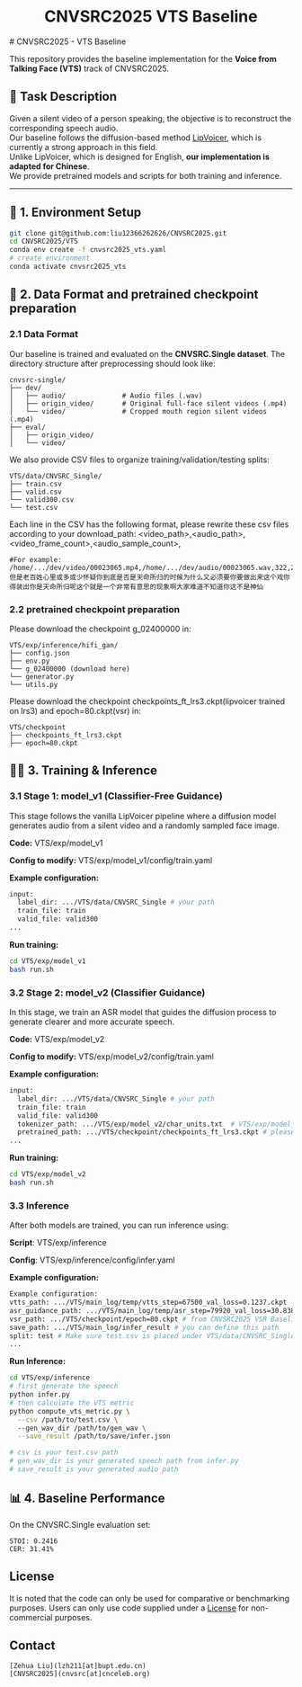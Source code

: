<h1 align="center"> CNVSRC2025 VTS Baseline</h1>
# CNVSRC2025 - VTS Baseline

This repository provides the baseline implementation for the **Voice from Talking Face (VTS)** track of CNVSRC2025.

## 🧠 Task Description

Given a silent video of a person speaking, the objective is to reconstruct the corresponding speech audio.  
Our baseline follows the diffusion-based method [LipVoicer](https://github.com/yochaiye/LipVoicer), which is currently a strong approach in this field.  
Unlike LipVoicer, which is designed for English, **our implementation is adapted for Chinese**.  
We provide pretrained models and scripts for both training and inference.

---

## 🔧 1. Environment Setup

```bash
git clone git@github.com:liu12366262626/CNVSRC2025.git
cd CNVSRC2025/VTS
conda env create -f cnvsrc2025_vts.yaml
# create environment
conda activate cnvsrc2025_vts
```

## 📁 2. Data Format and pretrained checkpoint preparation

### 2.1 Data Format

Our baseline is trained and evaluated on the **CNVSRC.Single dataset**. The directory structure after preprocessing should look like:
```
cnvsrc-single/
├── dev/
│   ├── audio/              # Audio files (.wav)
│   ├── origin_video/       # Original full-face silent videos (.mp4)
│   └── video/              # Cropped mouth region silent videos (.mp4)
├── eval/
│   ├── origin_video/
│   └── video/
```

We also provide CSV files to organize training/validation/testing splits:
```
VTS/data/CNVSRC_Single/
├── train.csv
├── valid.csv
└── valid300.csv
└── test.csv
```

Each line in the CSV has the following format, please rewrite these csv files according to your download_path:
<video_path>,<audio_path>,<video_frame_count>,<audio_sample_count>,<transcription>
```
#For example:
/home/.../dev/video/00023065.mp4,/home/.../dev/audio/00023065.wav,322,206080,但是老百姓心里或多或少怀疑你到底是否是天命所归的时候为什么又必须要你要做出来这个戏你得装出你是天命所归呢这个就是一个非常有意思的现象啊大家难道不知道你这不是神仙
```

### 2.2 pretrained checkpoint preparation
Please download the checkpoint g_02400000 in:
```
VTS/exp/inference/hifi_gan/
├── config.json
├── env.py
└── g_02400000 (download here)
└── generator.py
└── utils.py
```
Please download the checkpoint checkpoints_ft_lrs3.ckpt(lipvoicer trained on lrs3) and epoch=80.ckpt(vsr) in:
```
VTS/checkpoint
├── checkpoints_ft_lrs3.ckpt
├── epoch=80.ckpt
```


## 🏋️‍♀️ 3. Training & Inference
### 3.1 Stage 1: model_v1 (Classifier-Free Guidance)
This stage follows the vanilla LipVoicer pipeline where a diffusion model generates audio from a silent video and a randomly sampled face image.

**Code:** VTS/exp/model_v1

**Config to modify:** VTS/exp/model_v1/config/train.yaml

**Example configuration:**
```bash
input:
  label_dir: .../VTS/data/CNVSRC_Single # your path
  train_file: train
  valid_file: valid300
...
```

**Run training:**
```bash
cd VTS/exp/model_v1
bash run.sh
```


### 3.2 Stage 2: model_v2 (Classifier Guidance)
In this stage, we train an ASR model that guides the diffusion process to generate clearer and more accurate speech.

**Code:** VTS/exp/model_v2

**Config to modify:** VTS/exp/model_v2/config/train.yaml

**Example configuration:**
```bash
input:
  label_dir: .../VTS/data/CNVSRC_Single # your path
  train_file: train
  valid_file: valid300
  tokenizer_path: .../VTS/exp/model_v2/char_units.txt  # VTS/exp/model_v2/char_units.txt
  pretrained_path: .../VTS/checkpoint/checkpoints_ft_lrs3.ckpt # please download this
...
```

**Run training:**
```bash
cd VTS/exp/model_v2
bash run.sh
```

### 3.3 Inference
After both models are trained, you can run inference using:

**Script**: VTS/exp/inference

**Config**: VTS/exp/inference/config/infer.yaml

**Example configuration:**
```bash
Example configuration:
vtts_path: .../VTS/main_log/temp/vtts_step=67500_val_loss=0.1237.ckpt  # trained model_v1
asr_guidance_path: .../VTS/main_log/temp/asr_step=79920_val_loss=30.8385.ckpt # trained model_v2
vsr_path: .../VTS/checkpoint/epoch=80.ckpt # from CNVSRC2025 VSR Baseline
save_path: .../VTS/main_log/infer_result # you can define this path
split: test # Make sure test.csv is placed under VTS/data/CNVSRC_Single
...
```
**Run Inference:**
```bash
cd VTS/exp/inference
# first generate the speech
python infer.py
# then calculate the VTS metric 
python compute_vts_metric.py \
  --csv /path/to/test.csv \ 
  --gen_wav_dir /path/to/gen_wav \
  --save_result /path/to/save/infer.json 

# csv is your test.csv path
# gen_wav_dir is your generated speech path from infer.py
# save_result is your generated audio path

```

## 📊 4. Baseline Performance
On the CNVSRC.Single evaluation set:
```
STOI: 0.2416
CER: 31.41%
```




## License

It is noted that the code can only be used for comparative or benchmarking purposes. Users can only use code supplied under a [License](./LICENSE) for non-commercial purposes.

## Contact

```
[Zehua Liu](lzh211[at]bupt.edu.cn)
[CNVSRC2025](cnvsrc[at]cnceleb.org)
```


